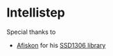 # Intellistep

Special thanks to
  - [Afiskon](https://github.com/afiskon/) for his [SSD1306 library](https://github.com/afiskon/stm32-ssd1306)
